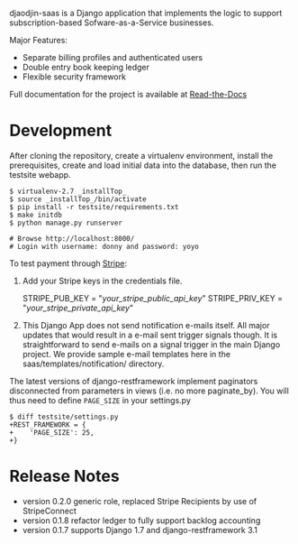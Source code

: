 djaodjin-saas is a Django application that implements the logic to support
subscription-based Sofware-as-a-Service businesses.

Major Features:

- Separate billing profiles and authenticated users
- Double entry book keeping ledger
- Flexible security framework

Full documentation for the project is available at [Read-the-Docs](http://djaodjin-saas.readthedocs.org/)

Development
===========

After cloning the repository, create a virtualenv environment, install
the prerequisites, create and load initial data into the database, then
run the testsite webapp.

    $ virtualenv-2.7 _installTop_
    $ source _installTop_/bin/activate
    $ pip install -r testsite/requirements.txt
    $ make initdb
    $ python manage.py runserver

    # Browse http://localhost:8000/
    # Login with username: donny and password: yoyo

To test payment through [Stripe](https://stripe.com/):

1. Add your Stripe keys in the credentials file.

    STRIPE_PUB_KEY = "_your_stripe_public_api_key_"
    STRIPE_PRIV_KEY = "_your_stripe_private_api_key_"

2. This Django App does not send notification e-mails itself. All major
updates that would result in a e-mail sent trigger signals though. It is
straightforward to send e-mails on a signal trigger in the main
Django project. We provide sample e-mail templates here in the
saas/templates/notification/ directory.

The latest versions of django-restframework implement paginators disconnected
from parameters in  views (i.e. no more paginate_by). You will thus need
to define ``PAGE_SIZE`` in your settings.py

    $ diff testsite/settings.py
    +REST_FRAMEWORK = {
    +    'PAGE_SIZE': 25,
    +}


Release Notes
=============

- version 0.2.0 generic role, replaced Stripe Recipients by use of StripeConnect
- version 0.1.8 refactor ledger to fully support backlog accounting
- version 0.1.7 supports Django 1.7 and django-restframework 3.1
